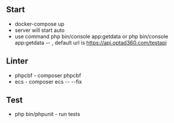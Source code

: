 ## Start
- docker-compose up
- server will start auto
- use command php bin/console app:getdata or php bin/console app:getdata -- <urlParam>, default url is https://api.optad360.com/testapi

## Linter
- phpcbf - composer phpcbf
- ecs - composer ecs -- --fix

## Test
- php bin/phpunit - run tests